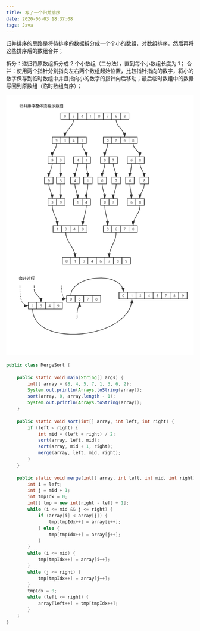 ```yaml
---
title: 写了一个归并排序
date: 2020-06-03 18:37:08
tags: Java
---
```


归并排序的思路是将待排序的数据拆分成一个个小的数组，对数组排序，然后再将这些排序后的数组合并；

拆分：递归将原数组拆分成 2 个小数组（二分法），直到每个小数组长度为 1；
合并：使用两个指针分别指向左右两个数组起始位置，比较指针指向的数字，将小的数字保存到临时数组中并且指向小的数字的指针向后移动；最后临时数组中的数据写回到原数组（临时数组有序）；

![merge_sort](/images/java/merge_sort.png)

<!--more-->

```java
public class MergeSort {

    public static void main(String[] args) {
        int[] array = {8, 4, 5, 7, 1, 3, 6, 2};
        System.out.println(Arrays.toString(array));
        sort(array, 0, array.length - 1);
        System.out.println(Arrays.toString(array));
    }

    public static void sort(int[] array, int left, int right) {
        if (left < right) {
            int mid = (left + right) / 2;
            sort(array, left, mid);
            sort(array, mid + 1, right);
            merge(array, left, mid, right);
        }
    }

    public static void merge(int[] array, int left, int mid, int right) {
        int i = left;
        int j = mid + 1;
        int tmpIdx = 0;
        int[] tmp = new int[right - left + 1];
        while (i <= mid && j <= right) {
            if (array[i] < array[j]) {
                tmp[tmpIdx++] = array[i++];
            } else {
                tmp[tmpIdx++] = array[j++];
            }
        }
        while (i <= mid) {
            tmp[tmpIdx++] = array[i++];
        }
        while (j <= right) {
            tmp[tmpIdx++] = array[j++];
        }
        tmpIdx = 0;
        while (left <= right) {
            array[left++] = tmp[tmpIdx++];
        }
    }
}
```
